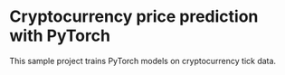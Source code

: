 # Cryptocurrency price prediction with PyTorch

This sample project trains PyTorch models on cryptocurrency tick data.
